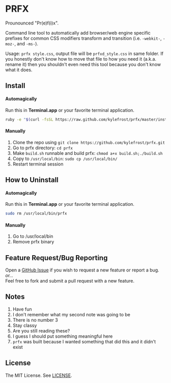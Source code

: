 # PRFX

Prounounced "Pr(e)f(i)x".

Command line tool to automatically add browser/web engine specific prefixes for common CSS modifiers transform and transition (i.e. `-webkit-`, `-moz-`, and `-ms-`).

Usage: `prfx style.css`, output file will be `prfxd_style.css` in same folder. If you honestly don't know how to move that file to how you need it (a.k.a. rename it) then you shouldn't even need this tool because you don't know what it does.

## Install
#### Automagically
Run this in **Terminal.app** or your favorite terminal application.
```bash
ruby -e "$(curl -fsSL https://raw.github.com/kylefrost/prfx/master/install)"
```

#### Manually
1. Clone the repo using ```git clone https://github.com/kylefrost/prfx.git```
2. Go to prfx directory: ```cd prfx```
3. Make ```build.sh``` runnable and build prfx: ```chmod a+x build.sh;./build.sh```
4. Copy to ```/usr/local/bin```: ```sudo cp /usr/local/bin/```
5. Restart terminal session

## How to Uninstall
#### Automagically
Run this in **Terminal.app** or your favorite terminal application.
```bash
sudo rm /usr/local/bin/prfx
```

#### Manually
1. Go to /usr/local/bin
2. Remove prfx binary

## Feature Request/Bug Reporting
Open a [GitHub Issue](https://github.com/kylefrost/prfx/issues) if you wish to request a new feature or report a bug.<br>
_or..._<br>
Feel free to fork and submit a pull request with a new feature.

## Notes
1. Have fun
2. I don't remember what my second note was going to be
3. There is no number 3
4. Stay classy
5. Are you still reading these?
6. I guess I should put something meaningful here
7. `prfx` was built because I wanted something that did this and it didn't exist

## License
The MIT License. See [LICENSE](LICENSE).
